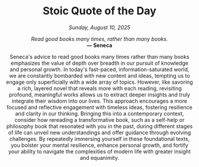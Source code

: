 <h1 align="center">Stoic Quote of the Day</h1>
<p align="center"><em><!--START_SECTION:current-date-->
Sunday, August 10, 2025
<!--END_SECTION:current-date--></em></p>
<p align="center">
    <em><!--START_SECTION:quote-text-->
Read good books many times, rather than many books.
<!--END_SECTION:quote-text--></em><br>
    <strong>— <!--START_SECTION:quote-author-->
Seneca
<!--END_SECTION:quote-author--></strong>
</p>

<p align="center" style="max-width:600px;margin:0 auto;">
<!--START_SECTION:quote-interpretation-->
Seneca's advice to read good books many times rather than many books emphasizes the value of depth over breadth in our pursuit of knowledge and personal growth. In today's fast-paced, information-saturated world, we are constantly bombarded with new content and ideas, tempting us to engage only superficially with a wide array of topics. However, like savoring a rich, layered novel that reveals more with each reading, revisiting profound, meaningful works allows us to extract deeper insights and truly integrate their wisdom into our lives. This approach encourages a more focused and reflective engagement with timeless ideas, fostering resilience and clarity in our thinking. Bringing this into a contemporary context, consider how rereading a transformative book, such as a self-help or philosophy book that resonated with you in the past, during different stages of life can unveil new understandings and offer guidance through evolving challenges. By repeatedly immersing yourself in these foundational texts, you bolster your mental resilience, enhance personal growth, and fortify your ability to navigate the complexities of modern life with greater insight and equanimity.
<!--END_SECTION:quote-interpretation-->
</p>

